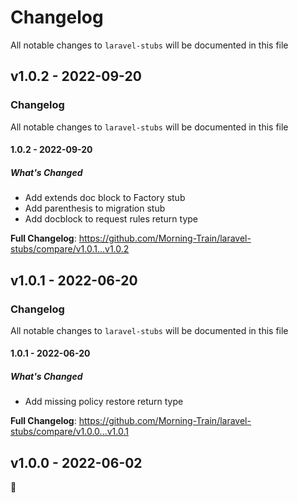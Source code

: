 # Changelog

All notable changes to `laravel-stubs` will be documented in this file

## v1.0.2 - 2022-09-20

### Changelog

All notable changes to `laravel-stubs` will be documented in this file

#### 1.0.2 - 2022-09-20

##### What's Changed

- Add extends doc block to Factory stub
- Add parenthesis to migration stub
- Add docblock to request rules return type

**Full Changelog**: https://github.com/Morning-Train/laravel-stubs/compare/v1.0.1...v1.0.2

## v1.0.1 - 2022-06-20

### Changelog

All notable changes to `laravel-stubs` will be documented in this file

#### 1.0.1 - 2022-06-20

##### What's Changed

- Add missing policy restore return type

**Full Changelog**: https://github.com/Morning-Train/laravel-stubs/compare/v1.0.0...v1.0.1

## v1.0.0 - 2022-06-02

:tada:
